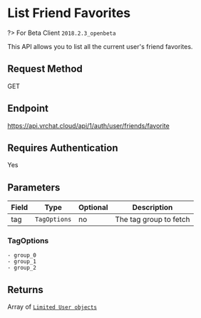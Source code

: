 # List Friend Favorites

?> For Beta Client `2018.2.3_openbeta`

This API allows you to list all the current user's friend favorites.

## Request Method
GET

## Endpoint
https://api.vrchat.cloud/api/1/auth/user/friends/favorite

## Requires Authentication
Yes

## Parameters

Field | Type | Optional | Description
------|------|----------|------------
tag | `TagOptions` | no | The tag group to fetch

### TagOptions

    - group_0
    - group_1
    - group_2

## Returns

Array of [`Limited User objects`](API%20Objects/User.md)
